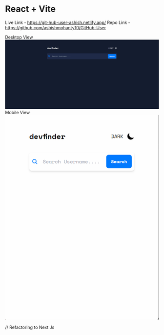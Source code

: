 # React + Vite

Live Link - https://git-hub-user-ashish.netlify.app/
Repo Link - https://github.com/ashishmohanty10/GitHub-User

Desktop View <img src="./public/image.png">
Mobile View <img src="./public/mobile.png">

// Refactoring to Next Js
